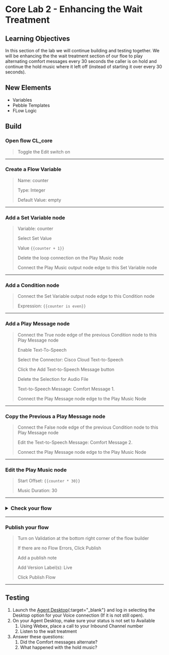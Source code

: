 # Core Lab 2 - Enhancing the Wait Treatment

## Learning Objectives

In this section of the lab we will continue building and testing together.  We will be enhancing the the wait treatment section of our floe to play alternating comfort messages every 30 seconds the caller is on hold and continue the hold music where it left off (instead of starting it over every 30 seconds).

## New Elements
 - Variables
 - Pebble Templates
 - FLow Logic


## Build

### Open flow CL<w class="POD">_core</w>
> Toggle the Edit switch on
>
---

### Create a  Flow Variable
> Name: <copy>counter</copy>
>
> Type: Integer
>
> Default Value: empty

---

### Add a Set Variable node
> Variable: <copy>counter</copy>
>
> Select Set Value
>
> Value <copy>`{{counter + 1}}`</copy>
>
> Delete the loop connection on the Play Music node
>
> Connect the Play Music output node edge to this Set Variable node

---

### Add a Condition node
> Connect the Set Variable output node edge to this Condition node
>
> Expression: <copy>`{{counter is even}}`</copy>
>

---

### Add a Play Message node
> Connect the True node edge of the previous Condition node to this Play Message node
>
> Enable Text-To-Speech
>
> Select the Connector: Cisco Cloud Text-to-Speech
>
> Click the Add Text-to-Speech Message button
>
> Delete the Selection for Audio File
>
> Text-to-Speech Message: <copy>Comfort Message 1.</copy>
>
> Connect the Play Message node edge to the Play Music Node
>

---

### Copy the Previous a Play Message node
> Connect the False node edge of the previous Condition node to this Play Message node
>
> Edit the Text-to-Speech Message: <copy>Comfort Message 2.</copy>
>
> Connect the Play Message node edge to the Play Music Node

---

### Edit the Play Music node
> Start Offset: <copy>`{{counter * 30}}`</copy>
>
> Music Duration: <copy>30</copy>
>
---

### <details><summary>Check your flow</summary>![](./assets/core2Flow.png)</details>

---

### Publish your flow
> Turn on Validation at the bottom right corner of the flow builder
>
> If there are no Flow Errors, Click Publish
>
> Add a publish note
>
> Add Version Label(s): Live 
>
> Click Publish Flow

---

## Testing
1. Launch the [Agent Desktop](https://desktop.wxcc-us1.cisco.com/){:target="_blank"} and log in selecting the Desktop option for your Voice connection (If it is not still open).
2. On your Agent Desktop, make sure your status is not set to Available
      1. Using Webex, place a call to your Inbound Channel number <copy><w class="DN"></w></copy>
      2. Listen to the wait treatment
3. Answer these questions:
      1. Did the Comfort messages alternate? 
      2. What happened with the hold music?